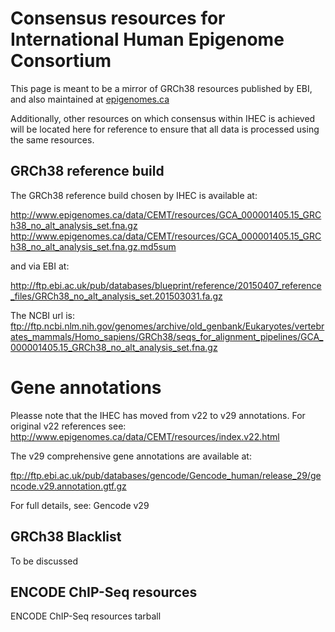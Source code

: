 # Consensus resources for International Human Epigenome Consortium

This page is meant to be a mirror of GRCh38 resources published by EBI, and also maintained at [epigenomes.ca](http://www.epigenomes.ca/data/CEMT/resources/index.html)

Additionally, other resources on which consensus within IHEC is achieved will be located here for reference to ensure that all data is processed using the same resources.

## GRCh38 reference build

The GRCh38 reference build chosen by IHEC is available at:

http://www.epigenomes.ca/data/CEMT/resources/GCA_000001405.15_GRCh38_no_alt_analysis_set.fna.gz
http://www.epigenomes.ca/data/CEMT/resources/GCA_000001405.15_GRCh38_no_alt_analysis_set.fna.gz.md5sum

and via EBI at:

http://ftp.ebi.ac.uk/pub/databases/blueprint/reference/20150407_reference_files/GRCh38_no_alt_analysis_set.201503031.fa.gz

The NCBI url is: ftp://ftp.ncbi.nlm.nih.gov/genomes/archive/old_genbank/Eukaryotes/vertebrates_mammals/Homo_sapiens/GRCh38/seqs_for_alignment_pipelines/GCA_000001405.15_GRCh38_no_alt_analysis_set.fna.gz

# Gene annotations

Pleasse note that the IHEC has moved from v22 to v29 annotations. For original v22 references see: http://www.epigenomes.ca/data/CEMT/resources/index.v22.html

The v29 comprehensive gene annotations are available at:

ftp://ftp.ebi.ac.uk/pub/databases/gencode/Gencode_human/release_29/gencode.v29.annotation.gtf.gz

For full details, see: Gencode v29

## GRCh38 Blacklist

To be discussed

## ENCODE ChIP-Seq resources

ENCODE ChIP-Seq resources tarball
